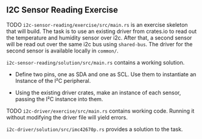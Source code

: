 ## I2C Sensor Reading Exercise

TODO `i2c-sensor-reading/exercise/src/main.rs` is an exercise skeleton that will build. The task is to use an existing driver from crates.io to read out the temperature and humidity sensor over i2c. After that, a second sensor will be read out over the same i2c bus using `shared-bus`. The driver for the second sensor is available locally in `common/`.

`i2c-sensor-reading/solution/src/main.rs` contains a working solution.


* Define two pins, one as SDA and one as SCL. Use them to instantiate an Instance of the I²C peripheral. 

* Using the existing driver crates, make an instance of each sensor, passing the I²C instance into them. 


TODO `i2c-driver/exercise/src/main.rs` contains working code. Running it without modifying the driver file will yield errors. 

`i2c-driver/solution/src/imc42670p.rs` provides a solution to the task. 






